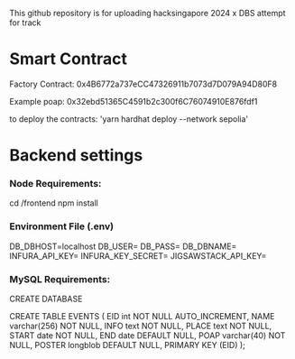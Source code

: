 This github repository is for uploading hacksingapore 2024 x DBS attempt for track


<h1>Smart Contract</h1>
Factory Contract:
0x4B6772a737eCC47326911b7073d7D079A94D80F8

Example poap:
0x32ebd51365C4591b2c300f6C76074910E876fdf1


to deploy the contracts:
'yarn hardhat deploy --network sepolia'

<h1>Backend settings</h1>
<h3>Node Requirements:</h3>
cd /frontend
npm install

<h3>Environment File (.env)</h3>
DB_DBHOST=localhost
DB_USER=<user>
DB_PASS=<secret>
DB_DBNAME=<database name>
INFURA_API_KEY=<key>
INFURA_KEY_SECRET=<secret>
JIGSAWSTACK_API_KEY=<key>

<h3>MySQL Requirements:</h3>

CREATE DATABASE <database name>

CREATE TABLE EVENTS (
  EID int NOT NULL AUTO_INCREMENT,
  NAME varchar(256) NOT NULL,
  INFO text NOT NULL,
  PLACE text NOT NULL,
  START date NOT NULL,
  END date DEFAULT NULL,
  POAP varchar(40) NOT NULL,
  POSTER longblob DEFAULT NULL,
  PRIMARY KEY (EID)
);
